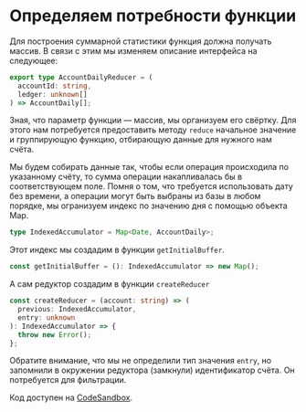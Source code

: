 # Определяем потребности функции

Для построения суммарной статистики функция должна получать массив. В связи с этим мы изменяем описание интерфейса на следующее:

```ts
export type AccountDailyReducer = (
  accountId: string,
  ledger: unknown[]
) => AccountDaily[];
```

Зная, что параметр функции — массив, мы организуем его свёртку. Для этого нам потребуется предоставить методу  `reduce` начальное значение и группирующую функцию, отбирающую данные для нужного нам счёта.

Мы будем собирать данные так, чтобы если операция происходила по указанному счёту, то сумма операции накапливалась бы в соответствующем поле. Помня о том, что требуется использовать дату без времени, а операции могут быть выбраны из базы в любом порядке, мы огранизуем индекс по значению дня с помощью объекта Map.

```ts
type IndexedAccumulator = Map<Date, AccountDaily>;
```

Этот индекс мы создадим в функции `getInitialBuffer`.

```ts
const getInitialBuffer = (): IndexedAccumulator => new Map();
```

А сам редуктор создадим в функции `createReducer`

```ts
const createReducer = (account: string) => (
  previous: IndexedAccumulator,
  entry: unknown
): IndexedAccumulator => {
  throw new Error();
};
```

Обратите внимание, что мы не определили тип значения `entry`, но запомнили в окружении редуктора (замкнули) идентификатор счёта. Он потребуется для фильтрации.

Код доступен на [CodeSandbox](https://codesandbox.io/s/step-2-section-12-module-2-levelup-typescript-demo-1fvme).

